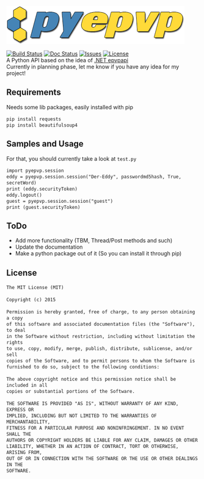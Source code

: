 ![logo](logo.png)

[![Build Status](https://travis-ci.org/Der-Eddy/pyepvp.svg)](https://travis-ci.org/Der-Eddy/pyepvp)  [![Doc Status](https://readthedocs.org/projects/pyepvp/badge/?version=latest)](http://pyepvp.readthedocs.org/en/latest/)  [![Issues](https://img.shields.io/github/issues/Der-Eddy/pyepvp.svg)](https://github.com/Der-Eddy/pyepvp/issues)  [![License](https://img.shields.io/badge/license-MIT-blue.svg)](https://github.com/Der-Eddy/pyepvp/blob/master/LICENSE)  
A Python API based on the idea of [.NET epvpapi](https://github.com/Mostey/epvpapi)  
Currently in planning phase, let me know if you have any idea for my project!




Requirements
-------------

Needs some lib packages, easily installed with pip

    pip install requests
    pip install beautifulsoup4


Samples and Usage
-------------
For that, you should currently take a look at `test.py`  

    import pyepvp.session
    eddy = pyepvp.session.session("Der-Eddy", passwordmd5hash, True, secretWord)
    print (eddy.securityToken)
    eddy.logout()
    guest = pyepvp.session.session("guest")
    print (guest.securityToken)


ToDo
-------------
* Add more functionality (TBM, Thread/Post methods and such)
* Update the documentation
* Make a python package out of it (So you can install it through pip)


License
-------------
  
    The MIT License (MIT)
    
    Copyright (c) 2015
    
    Permission is hereby granted, free of charge, to any person obtaining a copy
    of this software and associated documentation files (the "Software"), to deal
    in the Software without restriction, including without limitation the rights
    to use, copy, modify, merge, publish, distribute, sublicense, and/or sell
    copies of the Software, and to permit persons to whom the Software is
    furnished to do so, subject to the following conditions:
    
    The above copyright notice and this permission notice shall be included in all
    copies or substantial portions of the Software.
    
    THE SOFTWARE IS PROVIDED "AS IS", WITHOUT WARRANTY OF ANY KIND, EXPRESS OR
    IMPLIED, INCLUDING BUT NOT LIMITED TO THE WARRANTIES OF MERCHANTABILITY,
    FITNESS FOR A PARTICULAR PURPOSE AND NONINFRINGEMENT. IN NO EVENT SHALL THE
    AUTHORS OR COPYRIGHT HOLDERS BE LIABLE FOR ANY CLAIM, DAMAGES OR OTHER
    LIABILITY, WHETHER IN AN ACTION OF CONTRACT, TORT OR OTHERWISE, ARISING FROM,
    OUT OF OR IN CONNECTION WITH THE SOFTWARE OR THE USE OR OTHER DEALINGS IN THE
    SOFTWARE.